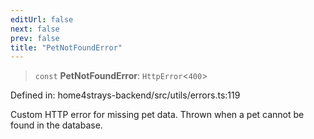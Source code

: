```yaml
---
editUrl: false
next: false
prev: false
title: "PetNotFoundError"
---
```


> `const` **PetNotFoundError**: `HttpError`\<`400`\>

Defined in: home4strays-backend/src/utils/errors.ts:119

Custom HTTP error for missing pet data.
Thrown when a pet cannot be found in the database.

